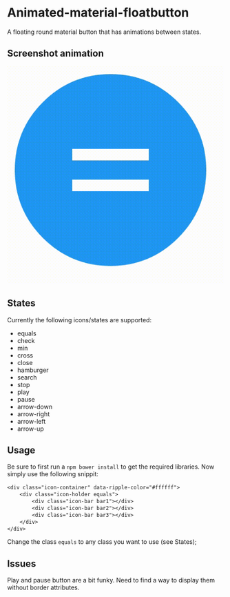# Animated-material-floatbutton
A floating round material button that has animations between states.

## Screenshot animation
![Animation](screenshot.gif)

## States
Currently the following icons/states are supported:
* equals
* check 
* min
* cross
* close
* hamburger
* search
* stop
* play
* pause
* arrow-down
* arrow-right
* arrow-left
* arrow-up

## Usage
Be sure to first run a `npm bower install` to get the required libraries. Now simply use the following snippit:

```
<div class="icon-container" data-ripple-color="#ffffff">
    <div class="icon-holder equals">
        <div class="icon-bar bar1"></div>
        <div class="icon-bar bar2"></div>
        <div class="icon-bar bar3"></div>
    </div>
</div>
```

Change the class `equals` to any class you want to use (see States);

## Issues
Play and pause button are a bit funky. Need to find a way to display them without border attributes.